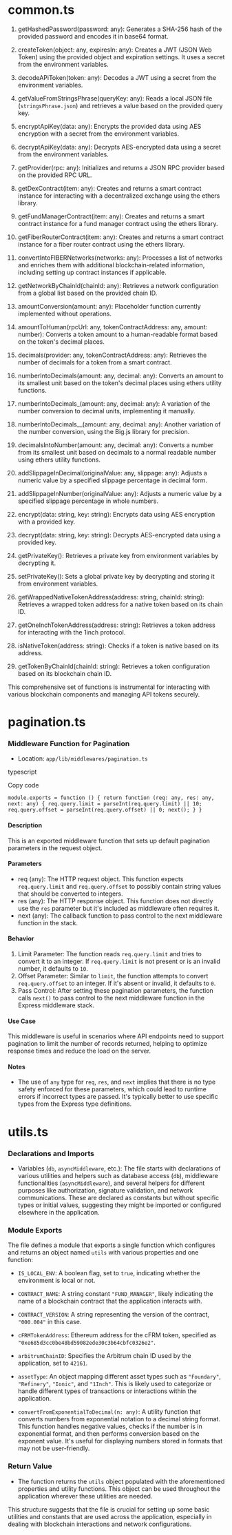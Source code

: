 # common.ts

1.  getHashedPassword(password: any): Generates a SHA-256 hash of the provided password and encodes it in base64 format.

2.  createToken(object: any, expiresIn: any): Creates a JWT (JSON Web Token) using the provided object and expiration settings. It uses a secret from the environment variables.

3.  decodeAPiToken(token: any): Decodes a JWT using a secret from the environment variables.

4.  getValueFromStringsPhrase(queryKey: any): Reads a local JSON file (`stringsPhrase.json`) and retrieves a value based on the provided query key.

5.  encryptApiKey(data: any): Encrypts the provided data using AES encryption with a secret from the environment variables.

6.  decryptApiKey(data: any): Decrypts AES-encrypted data using a secret from the environment variables.

7.  getProvider(rpc: any): Initializes and returns a JSON RPC provider based on the provided RPC URL.

8.  getDexContract(item: any): Creates and returns a smart contract instance for interacting with a decentralized exchange using the ethers library.

9.  getFundManagerContract(item: any): Creates and returns a smart contract instance for a fund manager contract using the ethers library.

10. getFiberRouterContract(item: any): Creates and returns a smart contract instance for a fiber router contract using the ethers library.

11. convertIntoFIBERNetworks(networks: any): Processes a list of networks and enriches them with additional blockchain-related information, including setting up contract instances if applicable.

12. getNetworkByChainId(chainId: any): Retrieves a network configuration from a global list based on the provided chain ID.

13. amountConversion(amount: any): Placeholder function currently implemented without operations.

14. amountToHuman(rpcUrl: any, tokenContractAddress: any, amount: number): Converts a token amount to a human-readable format based on the token's decimal places.

15. decimals(provider: any, tokenContractAddress: any): Retrieves the number of decimals for a token from a smart contract.

16. numberIntoDecimals(amount: any, decimal: any): Converts an amount to its smallest unit based on the token's decimal places using ethers utility functions.

17. numberIntoDecimals\_(amount: any, decimal: any): A variation of the number conversion to decimal units, implementing it manually.

18. numberIntoDecimals\_\_(amount: any, decimal: any): Another variation of the number conversion, using the Big.js library for precision.

19. decimalsIntoNumber(amount: any, decimal: any): Converts a number from its smallest unit based on decimals to a normal readable number using ethers utility functions.

20. addSlippageInDecimal(originalValue: any, slippage: any): Adjusts a numeric value by a specified slippage percentage in decimal form.

21. addSlippageInNumber(originalValue: any): Adjusts a numeric value by a specified slippage percentage in whole numbers.

22. encrypt(data: string, key: string): Encrypts data using AES encryption with a provided key.

23. decrypt(data: string, key: string): Decrypts AES-encrypted data using a provided key.

24. getPrivateKey(): Retrieves a private key from environment variables by decrypting it.

25. setPrivateKey(): Sets a global private key by decrypting and storing it from environment variables.

26. getWrappedNativeTokenAddress(address: string, chainId: string): Retrieves a wrapped token address for a native token based on its chain ID.

27. getOneInchTokenAddress(address: string): Retrieves a token address for interacting with the 1inch protocol.

28. isNativeToken(address: string): Checks if a token is native based on its address.

29. getTokenByChainId(chainId: string): Retrieves a token configuration based on its blockchain chain ID.

This comprehensive set of functions is instrumental for interacting with various blockchain components and managing API tokens securely.

# pagination.ts

### Middleware Function for Pagination

- Location: `app/lib/middlewares/pagination.ts`

typescript

Copy code

`module.exports = function () {
  return function (req: any, res: any, next: any) {
    req.query.limit = parseInt(req.query.limit) || 10;
    req.query.offset = parseInt(req.query.offset) || 0;
    next();
  }
}`

#### Description

This is an exported middleware function that sets up default pagination parameters in the request object.

#### Parameters

- req (any): The HTTP request object. This function expects `req.query.limit` and `req.query.offset` to possibly contain string values that should be converted to integers.
- res (any): The HTTP response object. This function does not directly use the `res` parameter but it's included as middleware often requires it.
- next (any): The callback function to pass control to the next middleware function in the stack.

#### Behavior

1.  Limit Parameter: The function reads `req.query.limit` and tries to convert it to an integer. If `req.query.limit` is not present or is an invalid number, it defaults to `10`.
2.  Offset Parameter: Similar to `limit`, the function attempts to convert `req.query.offset` to an integer. If it's absent or invalid, it defaults to `0`.
3.  Pass Control: After setting these pagination parameters, the function calls `next()` to pass control to the next middleware function in the Express middleware stack.

#### Use Case

This middleware is useful in scenarios where API endpoints need to support pagination to limit the number of records returned, helping to optimize response times and reduce the load on the server.

#### Notes

- The use of `any` type for `req`, `res`, and `next` implies that there is no type safety enforced for these parameters, which could lead to runtime errors if incorrect types are passed. It's typically better to use specific types from the Express type definitions.

# utils.ts

### Declarations and Imports

- Variables (`db`, `asyncMiddleware`, etc.): The file starts with declarations of various utilities and helpers such as database access (`db`), middleware functionalities (`asyncMiddleware`), and several helpers for different purposes like authorization, signature validation, and network communications. These are declared as constants but without specific types or initial values, suggesting they might be imported or configured elsewhere in the application.

### Module Exports

The file defines a module that exports a single function which configures and returns an object named `utils` with various properties and one function:

- `IS_LOCAL_ENV`: A boolean flag, set to `true`, indicating whether the environment is local or not.

- `CONTRACT_NAME`: A string constant `"FUND_MANAGER"`, likely indicating the name of a blockchain contract that the application interacts with.

- `CONTRACT_VERSION`: A string representing the version of the contract, `"000.004"` in this case.

- `cFRMTokenAddress`: Ethereum address for the cFRM token, specified as `"0xe685d3cc0be48bd59082ede30c3b64cbfc0326e2"`.

- `arbitrumChainID`: Specifies the Arbitrum chain ID used by the application, set to `42161`.

- `assetType`: An object mapping different asset types such as `"Foundary"`, `"Refinery"`, `"Ionic"`, and `"1Inch"`. This is likely used to categorize or handle different types of transactions or interactions within the application.

- `convertFromExponentialToDecimal(n: any)`: A utility function that converts numbers from exponential notation to a decimal string format. This function handles negative values, checks if the number is in exponential format, and then performs conversion based on the exponent value. It's useful for displaying numbers stored in formats that may not be user-friendly.

### Return Value

- The function returns the `utils` object populated with the aforementioned properties and utility functions. This object can be used throughout the application wherever these utilities are needed.

This structure suggests that the file is crucial for setting up some basic utilities and constants that are used across the application, especially in dealing with blockchain interactions and network configurations.
